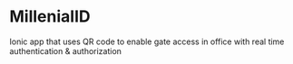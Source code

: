 # MillenialID
Ionic app that uses QR code to enable gate access in office with real time authentication &amp; authorization
